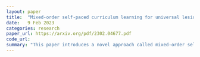 ```yaml
---
layout: paper
title:  "Mixed-order self-paced curriculum learning for universal lesion detection"
date:   9 Feb 2023
categories: research
paper_url: https://arxiv.org/pdf/2302.04677.pdf
code_url: 
summary: "This paper introduces a novel approach called mixed-order self-paced curriculum learning (Mo-SCL) to address the challenges faced by self-paced curriculum learning (SCL) in medical image analysis tasks, such as universal lesion detection. These challenges include inaccurate difficulty estimation and the under-utilization of hard samples. Mo-SCL combines uncertainty and loss for better difficulty estimation and incorporates both hard and easy samples in training batches. Through theoretical analysis and experiments on the DeepLesion dataset, the authors demonstrate that Mo-SCL enhances lesion detection accuracy in state-of-the-art methods without requiring additional network modifications."
---
```


